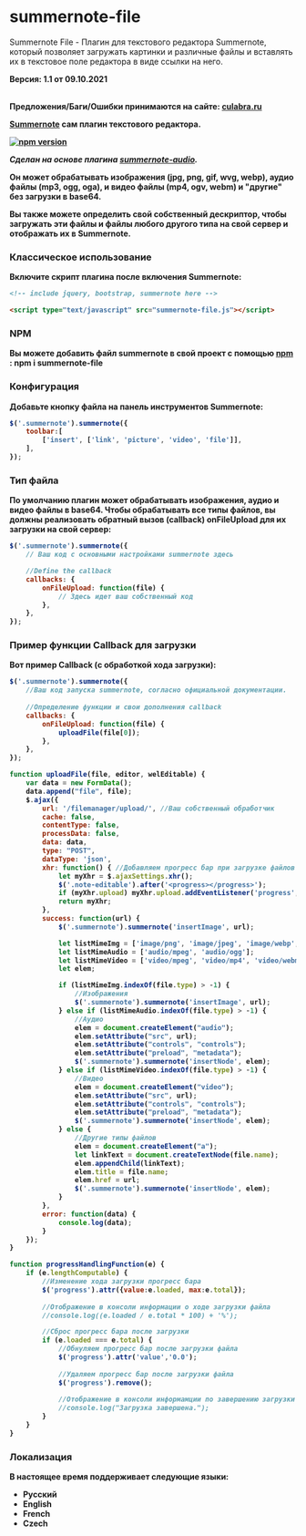 # summernote-file

Summernote File - Плагин для текстового редактора Summernote, который позволяет загружать картинки и различные файлы и вставлять их в текстовое поле редактора в виде ссылки на него. 

<b>Версия: 1.1 от 09.10.2021<br><br>

<b>Предложения/Баги/Ошибки принимаются на сайте: </b> [culabra.ru](https://culabra.ru/)<br>



[Summernote](https://summernote.org/) сам плагин текстового редактора.

[![npm version](https://badge.fury.io/js/summernote-file.svg)](https://badge.fury.io/js/summernote-file)

_Сделан на основе плагина [summernote-audio](https://github.com/taalendigitaal/summernote-audio)._

Он может обрабатывать **изображения** (jpg, png, gif, wvg, webp), **аудио файлы** (mp3, ogg, oga), и **видео файлы** (mp4, ogv, webm) и "другие" без загрузки в base64.

Вы также можете определить свой собственный дескриптор, чтобы  **загружать эти файлы и файлы любого другого типа** на свой сервер и отображать их в Summernote.

### Классическое использование

Включите скрипт плагина после включения Summernote:

```html
<!-- include jquery, bootstrap, summernote here -->

<script type="text/javascript" src="summernote-file.js"></script>
```

### NPM

Вы можете добавить файл summernote в свой проект с помощью [npm](https://www.npmjs.com/) : npm i summernote-file


### Конфигурация

Добавьте кнопку файла на панель инструментов Summernote:

```javascript
$('.summernote').summernote({
    toolbar:[
        ['insert', ['link', 'picture', 'video', 'file']],
    ],
});
```

### Тип файла

По умолчанию плагин может обрабатывать изображения, аудио и видео файлы в **base64**. 
Чтобы обрабатывать все типы файлов, **вы должны реализовать обратный вызов (callback) onFileUpload** для их загрузки на свой сервер:


```javascript
$('.summernote').summernote({
    // Ваш код с основными настройками summernote здесь

    //Define the callback
    callbacks: {
        onFileUpload: function(file) {
            // Здесь идет ваш собственный код 
        },
    },
});
```

### Пример функции Callback для загрузки 

Вот пример Callback (с обработкой хода загрузки):


```javascript
$('.summernote').summernote({
    //Ваш код запуска summernote, согласно официальной документации.
    
    //Определение функции и свои дополнения callback
    callbacks: {
        onFileUpload: function(file) {
            uploadFile(file[0]);
        },
    },
});

function uploadFile(file, editor, welEditable) {
    var data = new FormData();
    data.append("file", file);
    $.ajax({
        url: '/filemanager/upload/', //Ваш собственный обработчик
        cache: false,
        contentType: false,
        processData: false,
        data: data,
        type: "POST",
		dataType: 'json',
		xhr: function() { //Добавляем прогресс бар при загрузке файлов
            let myXhr = $.ajaxSettings.xhr();
			$('.note-editable').after('<progress></progress>');
            if (myXhr.upload) myXhr.upload.addEventListener('progress', progressHandlingFunction, false);
            return myXhr;
        },
        success: function(url) {
			$('.summernote').summernote('insertImage', url);

			let listMimeImg = ['image/png', 'image/jpeg', 'image/webp', 'image/gif', 'image/svg'];
			let listMimeAudio = ['audio/mpeg', 'audio/ogg'];
			let listMimeVideo = ['video/mpeg', 'video/mp4', 'video/webm'];
			let elem;

			if (listMimeImg.indexOf(file.type) > -1) {
				//Изображения
				$('.summernote').summernote('insertImage', url);
			} else if (listMimeAudio.indexOf(file.type) > -1) {
				//Аудио
				elem = document.createElement("audio");
				elem.setAttribute("src", url);
				elem.setAttribute("controls", "controls");
				elem.setAttribute("preload", "metadata");
				$('.summernote').summernote('insertNode', elem);
			} else if (listMimeVideo.indexOf(file.type) > -1) {
				//Видео
				elem = document.createElement("video");
				elem.setAttribute("src", url);
				elem.setAttribute("controls", "controls");
				elem.setAttribute("preload", "metadata");
				$('.summernote').summernote('insertNode', elem);
			} else {
				//Другие типы файлов
				elem = document.createElement("a");
				let linkText = document.createTextNode(file.name);
				elem.appendChild(linkText);
				elem.title = file.name;
				elem.href = url;
				$('.summernote').summernote('insertNode', elem);
			}
		},
        error: function(data) {
            console.log(data);
        }
    });
}

function progressHandlingFunction(e) {
    if (e.lengthComputable) {
        //Изменение хода загрузки прогресс бара
		$('progress').attr({value:e.loaded, max:e.total});
    
        //Отображение в консоли информации о ходе загрузки файла
        //console.log((e.loaded / e.total * 100) + '%');

        //Сброс прогресс бара после загрузки
        if (e.loaded === e.total) {
            //Обнуляем прогресс бар после загрузки файла
			$('progress').attr('value','0.0');
    
            //Удаляем прогресс бар после загрузки файла
			$('progress').remove();
    
            //Отображение в консоли информамции по завершению загрузки
            //console.log("Загрузка завершена.");
        }
    }
}

```

### Локализация

В настоящее время поддерживает следующие языки:
* Русский
* English
* French
* Czech
